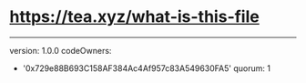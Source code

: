 # https://tea.xyz/what-is-this-file
---
version: 1.0.0
codeOwners:
  - '0x729e88B693C158AF384Ac4Af957c83A549630FA5'
quorum: 1
